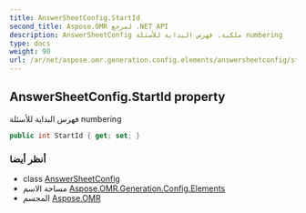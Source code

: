 ```yaml
---
title: AnswerSheetConfig.StartId
second_title: Aspose.OMR لمرجع .NET API
description: AnswerSheetConfig ملكية. فهرس البداية للأسئلة numbering
type: docs
weight: 90
url: /ar/net/aspose.omr.generation.config.elements/answersheetconfig/startid/
---
```

## AnswerSheetConfig.StartId property

فهرس البداية للأسئلة numbering

```csharp
public int StartId { get; set; }
```

### أنظر أيضا

* class [AnswerSheetConfig](../)
* مساحة الاسم [Aspose.OMR.Generation.Config.Elements](../../answersheetconfig/)
* المجسم [Aspose.OMR](../../../)


